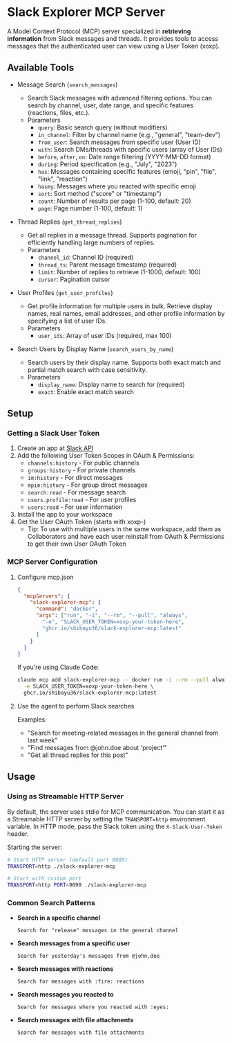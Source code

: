 # Slack Explorer MCP Server

A Model Context Protocol (MCP) server specialized in **retrieving information** from Slack messages and threads. It provides tools to access messages that the authenticated user can view using a User Token (xoxp).

## Available Tools

- Message Search (`search_messages`)
  - Search Slack messages with advanced filtering options. You can search by channel, user, date range, and specific features (reactions, files, etc.).
  - Parameters
    - `query`: Basic search query (without modifiers)
    - `in_channel`: Filter by channel name (e.g., "general", "team-dev")
    - `from_user`: Search messages from specific user (User ID)
    - `with`: Search DMs/threads with specific users (array of User IDs)
    - `before`, `after`, `on`: Date range filtering (YYYY-MM-DD format)
    - `during`: Period specification (e.g., "July", "2023")
    - `has`: Messages containing specific features (emoji, "pin", "file", "link", "reaction")
    - `hasmy`: Messages where you reacted with specific emoji
    - `sort`: Sort method ("score" or "timestamp")
    - `count`: Number of results per page (1-100, default: 20)
    - `page`: Page number (1-100, default: 1)

- Thread Replies (`get_thread_replies`)
  - Get all replies in a message thread. Supports pagination for efficiently handling large numbers of replies.
  - Parameters
    - `channel_id`: Channel ID (required)
    - `thread_ts`: Parent message timestamp (required)
    - `limit`: Number of replies to retrieve (1-1000, default: 100)
    - `cursor`: Pagination cursor

- User Profiles (`get_user_profiles`)
  - Get profile information for multiple users in bulk. Retrieve display names, real names, email addresses, and other profile information by specifying a list of user IDs.
  - Parameters
    - `user_ids`: Array of user IDs (required, max 100)

- Search Users by Display Name (`search_users_by_name`)
  - Search users by their display name. Supports both exact match and partial match search with case sensitivity.
  - Parameters
    - `display_name`: Display name to search for (required)
    - `exact`: Enable exact match search

## Setup

### Getting a Slack User Token

1. Create an app at [Slack API](https://api.slack.com/apps)
2. Add the following User Token Scopes in OAuth & Permissions:
   - `channels:history` - For public channels
   - `groups:history` - For private channels
   - `im:history` - For direct messages
   - `mpim:history` - For group direct messages
   - `search:read` - For message search
   - `users.profile:read` - For user profiles
   - `users:read` - For user information
3. Install the app to your workspace
4. Get the User OAuth Token (starts with xoxp-)
   - Tip: To use with multiple users in the same workspace, add them as Collaborators and have each user reinstall from OAuth & Permissions to get their own User OAuth Token

### MCP Server Configuration

1. Configure mcp.json

    ```json
    {
      "mcpServers": {
        "slack-explorer-mcp": {
          "command": "docker",
          "args": ["run", "-i", "--rm", "--pull", "always",
            "-e", "SLACK_USER_TOKEN=xoxp-your-token-here",
            "ghcr.io/shibayu36/slack-explorer-mcp:latest"
          ]
        }
      }
    }
    ```

    If you're using Claude Code:

    ```bash
    claude mcp add slack-explorer-mcp -- docker run -i --rm --pull always \
      -e SLACK_USER_TOKEN=xoxp-your-token-here \
      ghcr.io/shibayu36/slack-explorer-mcp:latest
    ```

2. Use the agent to perform Slack searches

    Examples:
    - "Search for meeting-related messages in the general channel from last week"
    - "Find messages from @john.doe about 'project'"
    - "Get all thread replies for this post"

## Usage

### Using as Streamable HTTP Server

By default, the server uses stdio for MCP communication. You can start it as a Streamable HTTP server by setting the `TRANSPORT=http` environment variable. In HTTP mode, pass the Slack token using the `X-Slack-User-Token` header.

Starting the server:
```bash
# Start HTTP server (default port 8080)
TRANSPORT=http ./slack-explorer-mcp

# Start with custom port
TRANSPORT=http PORT=9090 ./slack-explorer-mcp
```

### Common Search Patterns

- **Search in a specific channel**
  ```
  Search for "release" messages in the general channel
  ```

- **Search messages from a specific user**
  ```
  Search for yesterday's messages from @john.doe
  ```

- **Search messages with reactions**
  ```
  Search for messages with :fire: reactions
  ```

- **Search messages you reacted to**
  ```
  Search for messages where you reacted with :eyes:
  ```

- **Search messages with file attachments**
  ```
  Search for messages with file attachments
  ```
